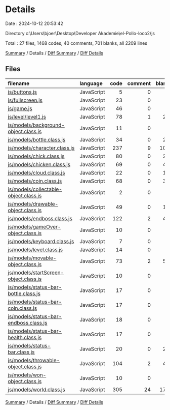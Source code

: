 # Details

Date : 2024-10-12 20:53:42

Directory c:\\Users\\bjoer\\Desktop\\Developer Akademie\\el-Pollo-loco2\\js

Total : 27 files,  1468 codes, 40 comments, 701 blanks, all 2209 lines

[Summary](results.md) / Details / [Diff Summary](diff.md) / [Diff Details](diff-details.md)

## Files
| filename | language | code | comment | blank | total |
| :--- | :--- | ---: | ---: | ---: | ---: |
| [js/buttons.js](/js/buttons.js) | JavaScript | 5 | 0 | 3 | 8 |
| [js/fullscreen.js](/js/fullscreen.js) | JavaScript | 23 | 0 | 5 | 28 |
| [js/game.js](/js/game.js) | JavaScript | 46 | 0 | 9 | 55 |
| [js/level/level1.js](/js/level/level1.js) | JavaScript | 78 | 1 | 24 | 103 |
| [js/models/background-object.class.js](/js/models/background-object.class.js) | JavaScript | 11 | 0 | 8 | 19 |
| [js/models/bottle.class.js](/js/models/bottle.class.js) | JavaScript | 34 | 0 | 24 | 58 |
| [js/models/character.class.js](/js/models/character.class.js) | JavaScript | 237 | 9 | 107 | 353 |
| [js/models/chick.class.js](/js/models/chick.class.js) | JavaScript | 80 | 0 | 25 | 105 |
| [js/models/chicken.class.js](/js/models/chicken.class.js) | JavaScript | 69 | 0 | 44 | 113 |
| [js/models/cloud.class.js](/js/models/cloud.class.js) | JavaScript | 22 | 0 | 13 | 35 |
| [js/models/coin.class.js](/js/models/coin.class.js) | JavaScript | 68 | 0 | 36 | 104 |
| [js/models/collectable-object.class.js](/js/models/collectable-object.class.js) | JavaScript | 2 | 0 | 1 | 3 |
| [js/models/drawable-object.class.js](/js/models/drawable-object.class.js) | JavaScript | 49 | 0 | 15 | 64 |
| [js/models/endboss.class.js](/js/models/endboss.class.js) | JavaScript | 122 | 2 | 42 | 166 |
| [js/models/gameOver-object.class.js](/js/models/gameOver-object.class.js) | JavaScript | 10 | 0 | 4 | 14 |
| [js/models/keyboard.class.js](/js/models/keyboard.class.js) | JavaScript | 7 | 0 | 0 | 7 |
| [js/models/level.class.js](/js/models/level.class.js) | JavaScript | 14 | 0 | 4 | 18 |
| [js/models/movable-object.class.js](/js/models/movable-object.class.js) | JavaScript | 73 | 2 | 57 | 132 |
| [js/models/startScreen-object.class.js](/js/models/startScreen-object.class.js) | JavaScript | 10 | 0 | 3 | 13 |
| [js/models/status-bar-bottle.class.js](/js/models/status-bar-bottle.class.js) | JavaScript | 17 | 0 | 8 | 25 |
| [js/models/status-bar-coin.class.js](/js/models/status-bar-coin.class.js) | JavaScript | 17 | 0 | 6 | 23 |
| [js/models/status-bar-endboss.class.js](/js/models/status-bar-endboss.class.js) | JavaScript | 18 | 0 | 7 | 25 |
| [js/models/status-bar-health.class.js](/js/models/status-bar-health.class.js) | JavaScript | 17 | 0 | 8 | 25 |
| [js/models/status-bar.class.js](/js/models/status-bar.class.js) | JavaScript | 20 | 0 | 23 | 43 |
| [js/models/throwable-object.class.js](/js/models/throwable-object.class.js) | JavaScript | 104 | 2 | 42 | 148 |
| [js/models/won-object.class.js](/js/models/won-object.class.js) | JavaScript | 10 | 0 | 4 | 14 |
| [js/models/world.class.js](/js/models/world.class.js) | JavaScript | 305 | 24 | 179 | 508 |

[Summary](results.md) / Details / [Diff Summary](diff.md) / [Diff Details](diff-details.md)